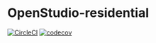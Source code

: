 # OpenStudio-residential

[![CircleCI](https://circleci.com/gh/NREL/OpenStudio-residential.svg?style=shield&circle-token=dc9c71aaeb9d0a1956269f40c3697851c0551bf4)](https://circleci.com/gh/NREL/OpenStudio-residential)
[![codecov](https://codecov.io/gh/NREL/OpenStudio-residential/branch/master/graph/badge.svg)](https://codecov.io/gh/NREL/OpenStudio-residential)
